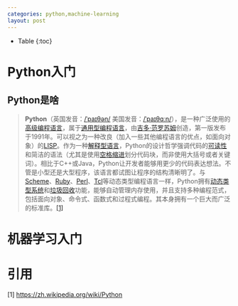 ```yaml
---
categories: python,machine-learning
layout: post
---
```


- Table
{:toc}
# Python入门

## Python是啥

>**Python**（英国发音：[/ˈpaɪθən/](https://zh.wikipedia.org/wiki/Wikipedia:%E5%9C%8B%E9%9A%9B%E9%9F%B3%E6%A8%99%E8%8B%B1%E8%AA%9E%E7%99%BC%E9%9F%B3) 美国发音：[/ˈpaɪθɑːn/](https://zh.wikipedia.org/wiki/Wikipedia:%E5%9C%8B%E9%9A%9B%E9%9F%B3%E6%A8%99%E8%8B%B1%E8%AA%9E%E7%99%BC%E9%9F%B3)），是一种广泛使用的[高级编程语言](https://zh.wikipedia.org/wiki/%E9%AB%98%E7%BA%A7%E8%AF%AD%E8%A8%80)，属于[通用型编程语言](https://zh.wikipedia.org/wiki/%E9%80%9A%E7%94%A8%E7%BC%96%E7%A8%8B%E8%AF%AD%E8%A8%80)，由[吉多·范罗苏姆](https://zh.wikipedia.org/wiki/%E5%90%89%E5%A4%9A%C2%B7%E8%8C%83%E7%BD%97%E8%8B%8F%E5%A7%86)创造，第一版发布于1991年。可以视之为一种改良（加入一些其他编程语言的优点，如面向对象）的[LISP](https://zh.wikipedia.org/wiki/LISP)。作为一种[解释型语言](https://zh.wikipedia.org/wiki/%E7%9B%B4%E8%AD%AF%E8%AA%9E%E8%A8%80)，Python的设计哲学强调代码的[可读性](https://zh.wikipedia.org/wiki/%E5%8F%AF%E8%AF%BB%E6%80%A7)和简洁的语法（尤其是使用[空格缩进](https://zh.wikipedia.org/wiki/%E8%B6%8A%E4%BD%8D%E8%A7%84%E5%88%99)划分代码块，而非使用大括号或者关键词）。相比于C++或Java，Python让开发者能够用更少的代码表达想法。不管是小型还是大型程序，该语言都试图让程序的结构清晰明了。与[Scheme](https://zh.wikipedia.org/wiki/Scheme)、[Ruby](https://zh.wikipedia.org/wiki/Ruby)、[Perl](https://zh.wikipedia.org/wiki/Perl)、[Tcl](https://zh.wikipedia.org/wiki/Tcl)等动态类型编程语言一样，Python拥有[动态类型系统](https://zh.wikipedia.org/wiki/%E9%A1%9E%E5%9E%8B%E7%B3%BB%E7%B5%B1)和[垃圾回收](https://zh.wikipedia.org/wiki/%E5%9E%83%E5%9C%BE%E5%9B%9E%E6%94%B6_(%E8%A8%88%E7%AE%97%E6%A9%9F%E7%A7%91%E5%AD%B8))功能，能够自动管理内存使用，并且支持多种编程范式，包括面向对象、命令式、函数式和过程式编程。其本身拥有一个巨大而广泛的标准库。[[1]](#1)



# 机器学习入门

# 引用

<a name="1"></a>[1] https://zh.wikipedia.org/wiki/Python